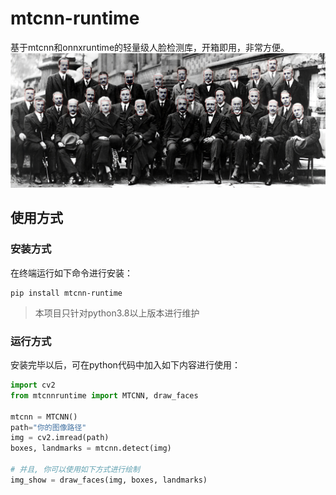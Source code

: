 # mtcnn-runtime

基于mtcnn和onnxruntime的轻量级人脸检测库，开箱即用，非常方便。
![cover](./imgs/Solvay_conference_1927_comp_mtcnn-result.jpg)

## 使用方式

### 安装方式

在终端运行如下命令进行安装：

```shell
pip install mtcnn-runtime
```

> 本项目只针对python3.8以上版本进行维护

### 运行方式

安装完毕以后，可在python代码中加入如下内容进行使用：

```py
import cv2
from mtcnnruntime import MTCNN, draw_faces

mtcnn = MTCNN()
path="你的图像路径"
img = cv2.imread(path)
boxes, landmarks = mtcnn.detect(img)

# 并且, 你可以使用如下方式进行绘制
img_show = draw_faces(img, boxes, landmarks)
```
